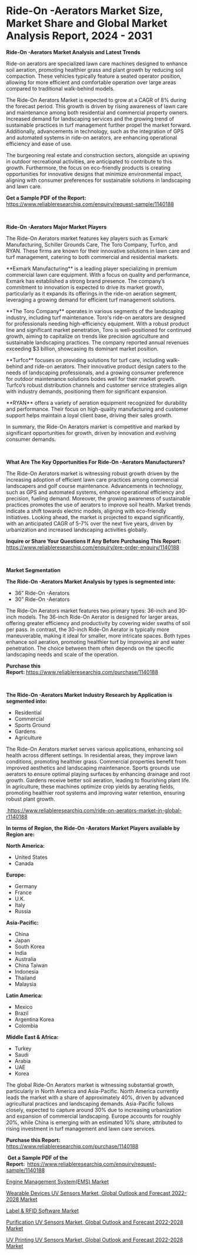 <p><h1>Ride-On -Aerators Market Size, Market Share and Global Market Analysis Report, 2024 - 2031</h1></p><p><strong>Ride-On -Aerators Market Analysis and Latest Trends</strong></p>
<p><p>Ride-on aerators are specialized lawn care machines designed to enhance soil aeration, promoting healthier grass and plant growth by reducing soil compaction. These vehicles typically feature a seated operator position, allowing for more efficient and comfortable operation over large areas compared to traditional walk-behind models.</p><p>The Ride-On Aerators Market is expected to grow at a CAGR of 8% during the forecast period. This growth is driven by rising awareness of lawn care and maintenance among both residential and commercial property owners. Increased demand for landscaping services and the growing trend of sustainable practices in turf management further propel the market forward. Additionally, advancements in technology, such as the integration of GPS and automated systems in ride-on aerators, are enhancing operational efficiency and ease of use. </p><p>The burgeoning real estate and construction sectors, alongside an upswing in outdoor recreational activities, are anticipated to contribute to this growth. Furthermore, the focus on eco-friendly products is creating opportunities for innovative designs that minimize environmental impact, aligning with consumer preferences for sustainable solutions in landscaping and lawn care.</p></p>
<p><strong>Get a Sample PDF of the Report:&nbsp;</strong> <a href="https://www.reliableresearchiq.com/enquiry/request-sample/1140188?utm_campaign=100&utm_medium=2&utm_source=Github&utm_content=ia&utm_term=14102024&utm_id=ride-on-aerators">https://www.reliableresearchiq.com/enquiry/request-sample/1140188</a></p>
<p>&nbsp;</p>
<p><strong>Ride-On -Aerators Major Market Players</strong></p>
<p><p>The Ride-On Aerators market features key players such as Exmark Manufacturing, Schiller Grounds Care, The Toro Company, Turfco, and RYAN. These firms are known for their innovative solutions in lawn care and turf management, catering to both commercial and residential markets.</p><p>**Exmark Manufacturing** is a leading player specializing in premium commercial lawn care equipment. With a focus on quality and performance, Exmark has established a strong brand presence. The company’s commitment to innovation is expected to drive its market growth, particularly as it expands its offerings in the ride-on aeration segment, leveraging a growing demand for efficient turf management solutions.</p><p>**The Toro Company** operates in various segments of the landscaping industry, including turf maintenance. Toro's ride-on aerators are designed for professionals needing high-efficiency equipment. With a robust product line and significant market penetration, Toro is well-positioned for continued growth, aiming to capitalize on trends like precision agriculture and sustainable landscaping practices. The company reported annual revenues exceeding $3 billion, showcasing its dominant market position.</p><p>**Turfco** focuses on providing solutions for turf care, including walk-behind and ride-on aerators. Their innovative product design caters to the needs of landscaping professionals, and a growing consumer preference for outdoor maintenance solutions bodes well for their market growth. Turfco’s robust distribution channels and customer service strategies align with industry demands, positioning them for significant expansion.</p><p>**RYAN** offers a variety of aeration equipment recognized for durability and performance. Their focus on high-quality manufacturing and customer support helps maintain a loyal client base, driving their sales growth. </p><p>In summary, the Ride-On Aerators market is competitive and marked by significant opportunities for growth, driven by innovation and evolving consumer demands.</p></p>
<p>&nbsp;</p>
<p><strong>What Are The Key Opportunities For Ride-On -Aerators Manufacturers?</strong></p>
<p><p>The Ride-On Aerators market is witnessing robust growth driven by the increasing adoption of efficient lawn care practices among commercial landscapers and golf course maintenance. Advancements in technology, such as GPS and automated systems, enhance operational efficiency and precision, fueling demand. Moreover, the growing awareness of sustainable practices promotes the use of aerators to improve soil health. Market trends indicate a shift towards electric models, aligning with eco-friendly initiatives. Looking ahead, the market is projected to expand significantly, with an anticipated CAGR of 5-7% over the next five years, driven by urbanization and increased landscaping activities globally.</p></p>
<p><strong>Inquire or Share Your Questions If Any Before Purchasing This Report:</strong> <a href="https://www.reliableresearchiq.com/enquiry/pre-order-enquiry/1140188?utm_campaign=100&utm_medium=2&utm_source=Github&utm_content=ia&utm_term=14102024&utm_id=ride-on-aerators">https://www.reliableresearchiq.com/enquiry/pre-order-enquiry/1140188</a></p>
<p>&nbsp;</p>
<p><strong>Market Segmentation</strong></p>
<p><strong>The Ride-On -Aerators Market Analysis by types is segmented into:</strong></p>
<p><ul><li>36” Ride-On -Aerators</li><li>30” Ride-On -Aerators</li></ul></p>
<p><p>The Ride-On Aerators market features two primary types: 36-inch and 30-inch models. The 36-inch Ride-On Aerator is designed for larger areas, offering greater efficiency and productivity by covering wider swaths of soil per pass. In contrast, the 30-inch Ride-On Aerator is typically more maneuverable, making it ideal for smaller, more intricate spaces. Both types enhance soil aeration, promoting healthier turf by improving air and water penetration. The choice between them often depends on the specific landscaping needs and scale of the operation.</p></p>
<p><strong>Purchase this Report:&nbsp;</strong><a href="https://www.reliableresearchiq.com/purchase/1140188?utm_campaign=100&utm_medium=2&utm_source=Github&utm_content=ia&utm_term=14102024&utm_id=ride-on-aerators">https://www.reliableresearchiq.com/purchase/1140188</a></p>
<p>&nbsp;</p>
<p><strong>The Ride-On -Aerators Market Industry Research by Application is segmented into:</strong></p>
<p><ul><li>Residential</li><li>Commercial</li><li>Sports Ground</li><li>Gardens</li><li>Agriculture</li></ul></p>
<p><p>The Ride-On Aerators market serves various applications, enhancing soil health across different settings. In residential areas, they improve lawn conditions, promoting healthier grass. Commercial properties benefit from improved aesthetics and landscaping maintenance. Sports grounds use aerators to ensure optimal playing surfaces by enhancing drainage and root growth. Gardens receive better soil aeration, leading to flourishing plant life. In agriculture, these machines optimize crop yields by aerating fields, promoting healthier root systems and improving water retention, ensuring robust plant growth.</p></p>
<p><a href="https://www.reliableresearchiq.com/ride-on-aerators-market-in-global-r1140188?utm_campaign=100&utm_medium=2&utm_source=Github&utm_content=ia&utm_term=14102024&utm_id=ride-on-aerators">&nbsp;https://www.reliableresearchiq.com/ride-on-aerators-market-in-global-r1140188</a></p>
<p><strong>In terms of Region, the Ride-On -Aerators Market Players available by Region are:</strong></p>
<p>
    <p> <strong> North America: </strong>
        <ul>
            <li>United States</li>
            <li>Canada</li>
        </ul>
        </p> 
    <p> <strong> Europe: </strong>
        <ul>
            <li>Germany</li>
            <li>France</li>
            <li>U.K.</li>
            <li>Italy</li>
            <li>Russia</li>
        </ul>
        </p> 
    <p> <strong> Asia-Pacific: </strong>
        <ul>
            <li>China</li>
            <li>Japan</li>
            <li>South Korea</li>
            <li>India</li>
            <li>Australia</li>
            <li>China Taiwan</li>
            <li>Indonesia</li>
            <li>Thailand</li>
            <li>Malaysia</li>
        </ul>
        </p> 
    <p> <strong> Latin America: </strong>
        <ul>
            <li>Mexico</li>
            <li>Brazil</li>
            <li>Argentina Korea</li>
            <li>Colombia</li>
        </ul>
        </p> 
    <p> <strong> Middle East & Africa: </strong>
        <ul>
            <li>Turkey</li>
            <li>Saudi</li>
            <li>Arabia</li>
            <li>UAE</li>
            <li>Korea</li>
        </ul>
    </p>
    </p>
<p><p>The global Ride-On Aerators market is witnessing substantial growth, particularly in North America and Asia-Pacific. North America currently leads the market with a share of approximately 40%, driven by advanced agricultural practices and landscaping demands. Asia-Pacific follows closely, expected to capture around 30% due to increasing urbanization and expansion of commercial landscaping. Europe accounts for roughly 20%, while China is emerging with an estimated 10% share, attributed to rising investment in turf management and lawn care services.</p></p>
<p><strong>Purchase this Report: </strong><a href="https://www.reliableresearchiq.com/purchase/1140188?utm_campaign=100&utm_medium=2&utm_source=Github&utm_content=ia&utm_term=14102024&utm_id=ride-on-aerators">https://www.reliableresearchiq.com/purchase/1140188</a></p>
<p>&nbsp;<strong>Get a Sample PDF of the Report:&nbsp;&nbsp;</strong><a href="https://www.reliableresearchiq.com/enquiry/request-sample/1140188?utm_campaign=100&utm_medium=2&utm_source=Github&utm_content=ia&utm_term=14102024&utm_id=ride-on-aerators">https://www.reliableresearchiq.com/enquiry/request-sample/1140188</a></p>
<p><strong></strong></p>
<p><p><a href="https://github.com/lambertr3e8v/Market-Research-Report-List-1/blob/main/engine-management-systemems-market.md?utm_campaign=100&utm_medium=2&utm_source=Github&utm_content=ia&utm_term=14102024&utm_id=ride-on-aerators">Engine Management System(EMS) Market</a></p><p><a href="https://www.linkedin.com/pulse/wearable-devices-uv-sensors-market-global-outlook-forecast-qvapf?trk=public_post_embed_feed-article-content&utm_campaign=100&utm_medium=2&utm_source=Github&utm_content=ia&utm_term=14102024&utm_id=ride-on-aerators">Wearable Devices UV Sensors Market, Global Outlook and Forecast 2022-2028 Market</a></p><p><a href="https://github.com/WayneGriffin411/Market-Research-Report-List-1/blob/main/label-rfid-software-market.md?utm_campaign=100&utm_medium=2&utm_source=Github&utm_content=ia&utm_term=14102024&utm_id=ride-on-aerators">Label & RFID Software Market</a></p><p><a href="https://www.linkedin.com/pulse/global-purification-uv-sensors-market-outlook-forecast-2022-2028-buxof?trk=public_post_embed_feed-article-content&utm_campaign=100&utm_medium=2&utm_source=Github&utm_content=ia&utm_term=14102024&utm_id=ride-on-aerators">Purification UV Sensors Market, Global Outlook and Forecast 2022-2028 Market</a></p><p><a href="https://www.linkedin.com/pulse/uv-printing-sensors-market-global-outlook-forecast-2022-2028-9dt9f?trk=public_post_embed_feed-article-content&utm_campaign=100&utm_medium=2&utm_source=Github&utm_content=ia&utm_term=14102024&utm_id=ride-on-aerators">UV Printing UV Sensors Market, Global Outlook and Forecast 2022-2028 Market</a></p></p>